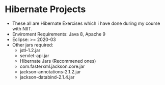 # Hibernate Projects

- These all are Hibernate Exercises which i have done during my course with NIIT.
- Enviroment Requirements: Java 8, Apache 9
- Eclipse: >= 2020-03
- Other jars required: 
    - jstl-1.2.jar
    - servlet-api.jar
    - Hibernate Jars (Recommened ones)
    - com.fasterxml.jackson.core.jar
    - jackson-annotations-2.1.2.jar
    - jackson-databind-2.1.4.jar
